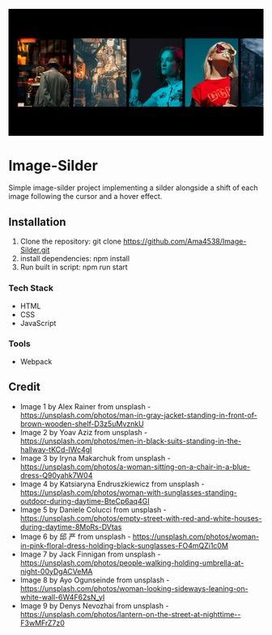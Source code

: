 ![Screenshot](./Image/Screenshot.png)

# Image-Silder
Simple image-silder project implementing a silder alongside a shift of each image following the cursor and a hover effect.

## Installation
1. Clone the repository: git clone https://github.com/Ama4538/Image-Silder.git
2. install dependencies: npm install
3. Run built in script: npm run start

### Tech Stack
- HTML
- CSS
- JavaScript

### Tools
- Webpack

## Credit
- Image 1 by Alex Rainer from unsplash - https://unsplash.com/photos/man-in-gray-jacket-standing-in-front-of-brown-wooden-shelf-D3z5uMvznkU
- Image 2 by Yoav Aziz from unsplash - https://unsplash.com/photos/men-in-black-suits-standing-in-the-hallway-tKCd-IWc4gI
- Image 3 by Iryna Makarchuk from unsplash - https://unsplash.com/photos/a-woman-sitting-on-a-chair-in-a-blue-dress-Q90yahk7W04
- Image 4 by Katsiaryna Endruszkiewicz from unsplash - https://unsplash.com/photos/woman-with-sunglasses-standing-outdoor-during-daytime-BteCp6aq4GI
- Image 5 by Daniele Colucci from unsplash - https://unsplash.com/photos/empty-street-with-red-and-white-houses-during-daytime-8MoRs-DVtas
- Image 6 by 邱 严 from unsplash - https://unsplash.com/photos/woman-in-pink-floral-dress-holding-black-sunglasses-FO4mQZi1c0M
- Image 7 by Jack Finnigan from unsplash - https://unsplash.com/photos/people-walking-holding-umbrella-at-night-00yDgACVeMA
- Image 8 by Ayo Ogunseinde from unsplash - https://unsplash.com/photos/woman-looking-sideways-leaning-on-white-wall-6W4F62sN_yI
- Image 9 by Denys Nevozhai from unsplash - https://unsplash.com/photos/lantern-on-the-street-at-nighttime--F3wMFrZ7z0